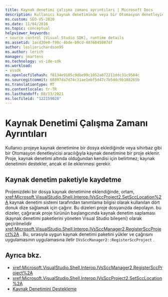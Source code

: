 ```yaml
---
title: Kaynak denetimi çalışma zamanı ayrıntıları | Microsoft Docs
description: Kullanıcı kaynak denetiminde veya bir Otomasyon denetleyicisi aracılığıyla projeye bir dosya eklediğinde, projenin kaynak denetimine nasıl eklendiğini öğrenin.
ms.custom: SEO-VS-2020
ms.date: 11/04/2016
ms.topic: conceptual
helpviewer_keywords:
- source control [Visual Studio SDK], runtime details
ms.assetid: 1acd30e0-f98c-4bde-b9cd-4076845887df
author: leslierichardson95
ms.author: lerich
manager: jmartens
ms.technology: vs-ide-sdk
ms.workload:
- vssdk
ms.openlocfilehash: f8134e9105c9dbe99c1052a072211ddc31c9504c
ms.sourcegitcommit: 68897da7d74c31ae1ebf5d47c7b5ddc9b108265b
ms.translationtype: MT
ms.contentlocale: tr-TR
ms.lasthandoff: 08/13/2021
ms.locfileid: "122159028"
---
```

# <a name="source-control-runtime-details"></a>Kaynak Denetimi Çalışma Zamanı Ayrıntıları
Kullanıcı projeye kaynak denetimine bir dosya eklediğinde veya sihirbaz gibi bir Otomasyon denetleyicisi aracılığıyla kaynak denetimine bir proje eklenir. Proje, kaynak denetimi altında olduğundan kendisi için belirtmez; kaynak denetimini destekler, ancak el ile eklenmesi gerekir.

## <a name="registering-with-a-source-control-package"></a>Kaynak denetim paketiyle kaydetme
 Projenizdeki bir dosya kaynak denetimine eklendiğinde, ortam, <xref:Microsoft.VisualStudio.Shell.Interop.IVsSccProject2.SetSccLocation%2A> kaynak denetim sistemi tarafından tanımlama bilgisi olarak kullanılan dört donuk dize sağlamak için çağırır. Bu dizeleri proje dosyanızda depolayın. bu dizeler, çağırarak proje türünün başlangıcında kaynak denetim saplaması (kaynak denetimi paketlerini yöneten Visual Studio bileşeni) olarak geçirilmelidir <xref:Microsoft.VisualStudio.Shell.Interop.IVsSccManager2.RegisterSccProject%2A> . Bu, sırasıyla uygun kaynak denetimi paketini yükler ve çağrısını uygulamasının uygulamasına iletir `IVsSccManager2::RegisterSccProject` .

## <a name="see-also"></a>Ayrıca bkz.
- <xref:Microsoft.VisualStudio.Shell.Interop.IVsSccManager2.RegisterSccProject%2A>
- <xref:Microsoft.VisualStudio.Shell.Interop.IVsSccProject2.SetSccLocation%2A>
- [Kaynak Denetimini Destekleme](../../extensibility/internals/supporting-source-control.md)
